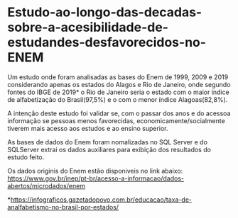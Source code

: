 # Estudo-ao-longo-das-decadas-sobre-a-acesibilidade-de-estudandes-desfavorecidos-no-ENEM


Um estudo onde foram analisadas as bases do Enem de 1999, 2009 e 2019 considerando apenas os estados do Alagos e Rio de Janeiro, 
onde segundo fontes do IBGE de 2019* o Rio de Janeiro seria o estado com o maior índice de alfabetização do Brasil(97,5%) e o com o menor índice Alagoas(82,8%).

A intenção deste estudo foi validar se, com o passar dos anos e do acessoa informação se pessoas menos favorecidas, economicamente/socialmente tiverem mais acesso aos estudos e ao ensino superior.

As bases de dados do Enem foram nomalizadas no SQL Server e do SQLServer extrai os dados auxiliares para exibição dos resultados do estudo feito.

Os dados originis do Enem estão disponiveis no link abaixo:
https://www.gov.br/inep/pt-br/acesso-a-informacao/dados-abertos/microdados/enem


*https://infograficos.gazetadopovo.com.br/educacao/taxa-de-analfabetismo-no-brasil-por-estados/
